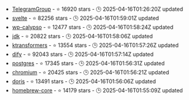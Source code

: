 - [TelegramGroup](https://github.com/AZeC4/TelegramGroup) - ⭐ 16920 stars - 🕒 2025-04-16T01:26:20Z updated
- [svelte](https://github.com/sveltejs/svelte) - ⭐ 82256 stars - 🕒 2025-04-16T01:59:01Z updated
- [wp-calypso](https://github.com/Automattic/wp-calypso) - ⭐ 12477 stars - 🕒 2025-04-16T01:58:24Z updated
- [jdk](https://github.com/openjdk/jdk) - ⭐ 20822 stars - 🕒 2025-04-16T01:58:06Z updated
- [ktransformers](https://github.com/kvcache-ai/ktransformers) - ⭐ 13554 stars - 🕒 2025-04-16T01:57:26Z updated
- [dify](https://github.com/langgenius/dify) - ⭐ 92043 stars - 🕒 2025-04-16T01:57:14Z updated
- [postgres](https://github.com/postgres/postgres) - ⭐ 17345 stars - 🕒 2025-04-16T01:56:31Z updated
- [chromium](https://github.com/chromium/chromium) - ⭐ 20425 stars - 🕒 2025-04-16T01:56:21Z updated
- [doris](https://github.com/apache/doris) - ⭐ 13491 stars - 🕒 2025-04-16T01:56:06Z updated
- [homebrew-core](https://github.com/Homebrew/homebrew-core) - ⭐ 14179 stars - 🕒 2025-04-16T01:55:09Z updated
